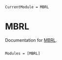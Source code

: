 ```@meta
CurrentModule = MBRL
```

# MBRL

Documentation for [MBRL](https://github.com/SvenDuve/MBRL.jl).

```@index
```

```@autodocs
Modules = [MBRL]
```
